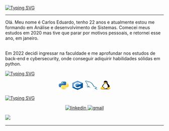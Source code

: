 

<div>

[![Typing SVG](https://readme-typing-svg.herokuapp.com?font=Fira+Code&size=50&pause=1000&color=A70808&center=true&vCenter=true&width=970&lines=Bem+vindo(a);Me+chamo+Carlos+Eduardo;Desenvolvedor+Back-End;Siga+para+acompanhar+os+pr%C3%B3ximos+projetos)](https://git.io/typing-svg)

</div>


<p align="left">

<hr>

  Olá. Meu nome é Carlos Eduardo, tenho 22 anos e atualmente estou me formando em Análise e desenvolvimento de Sistemas. Comecei meus estudos em 2020 mas tive que parar por motivos pessoais, e retornei esse ano, em janeiro.<br/><br/>

Em 2022 decidi ingressar na faculdade e me aprofundar nos estudos de back-end e cybersecurity, onde conseguir adiquirir habilidades sólidas em python.
</p>


[![Typing SVG](https://readme-typing-svg.herokuapp.com?font=Fira+Code&size=40&pause=1000&color=A70808&center=true&vCenter=true&width=970&lines=Tools+and+Skills)](https://git.io/typing-svg)

<p align="center">
    <img height="30" width="40" alt="python-icon" src="https://raw.githubusercontent.com/devicons/devicon/master/icons/python/python-original.svg">
    <img height="30" width="40" alt="c-icon" src="https://raw.githubusercontent.com/devicons/devicon/master/icons/c/c-original.svg">
    <img height="30" width="40" alt="mysql-icon" src="https://raw.githubusercontent.com/devicons/devicon/master/icons/mysql/mysql-original.svg">
    <img height="30" width="40" alt="linux-icon" src="https://raw.githubusercontent.com/devicons/devicon/master/icons/linux/linux-original.svg">
  </p>
  
  </div>

</hr>

[![Typing SVG](https://readme-typing-svg.herokuapp.com?font=Fira+Code&size=30&pause=1000&color=A70808&center=true&vCenter=true&width=970&lines=Social+media)](https://git.io/typing-svg)
  <p align="center">
    <a href="https://www.linkedin.com/in/carlos-eduardo-176261277/">
      <img alt="linkedin" src="https://img.shields.io/badge/LinkedIn-00427E?style=for-the-badge&logo=linkedin&logoColor=white" />
    </a>
    <a href="/">
      <img alt="gmail" src="https://img.shields.io/badge/Gmail-E64141?style=for-the-badge&logo=gmail&logoColor=white" />
    </a>
  </p>
</div>

 <img src="https://profile-counter.glitch.me/Ferreira61/count.svg" />
<hr>

<p>
 
